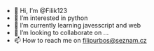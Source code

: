 - 👋 Hi, I’m @Filik123
- 👀 I’m interested in python
- 🌱 I’m currently learning javesscript and web
- 💞️ I’m looking to collaborate on ...
- 📫 How to reach me on filipurbos@seznam.cz

<!---
Filik123/Filik123 is a ✨ special ✨ repository because its `README.md` (this file) appears on your GitHub profile.
You can click the Preview link to take a look at your changes.
--->
